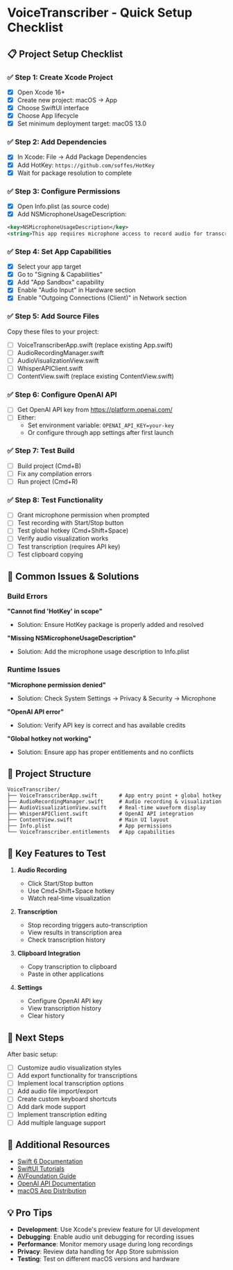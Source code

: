 # VoiceTranscriber - Quick Setup Checklist

## 📋 Project Setup Checklist

### ✅ Step 1: Create Xcode Project
- [x] Open Xcode 16+
- [x] Create new project: macOS → App
- [x] Choose SwiftUI interface
- [x] Choose App lifecycle
- [x] Set minimum deployment target: macOS 13.0

### ✅ Step 2: Add Dependencies
- [x] In Xcode: File → Add Package Dependencies
- [x] Add HotKey: `https://github.com/soffes/HotKey`
- [x] Wait for package resolution to complete

### ✅ Step 3: Configure Permissions
- [x] Open Info.plist (as source code)
- [x] Add NSMicrophoneUsageDescription:
```xml
<key>NSMicrophoneUsageDescription</key>
<string>This app requires microphone access to record audio for transcription.</string>
```

### ✅ Step 4: Set App Capabilities
- [x] Select your app target
- [x] Go to "Signing & Capabilities"
- [x] Add "App Sandbox" capability
- [x] Enable "Audio Input" in Hardware section
- [x] Enable "Outgoing Connections (Client)" in Network section

### ✅ Step 5: Add Source Files
Copy these files to your project:
- [ ] VoiceTranscriberApp.swift (replace existing App.swift)
- [ ] AudioRecordingManager.swift
- [ ] AudioVisualizationView.swift  
- [ ] WhisperAPIClient.swift
- [ ] ContentView.swift (replace existing ContentView.swift)

### ✅ Step 6: Configure OpenAI API
- [ ] Get OpenAI API key from https://platform.openai.com/
- [ ] Either:
  - Set environment variable: `OPENAI_API_KEY=your-key`
  - Or configure through app settings after first launch

### ✅ Step 7: Test Build
- [ ] Build project (Cmd+B)
- [ ] Fix any compilation errors
- [ ] Run project (Cmd+R)

### ✅ Step 8: Test Functionality
- [ ] Grant microphone permission when prompted
- [ ] Test recording with Start/Stop button
- [ ] Test global hotkey (Cmd+Shift+Space)
- [ ] Verify audio visualization works
- [ ] Test transcription (requires API key)
- [ ] Test clipboard copying

## 🔧 Common Issues & Solutions

### Build Errors
**"Cannot find 'HotKey' in scope"**
- Solution: Ensure HotKey package is properly added and resolved

**"Missing NSMicrophoneUsageDescription"**
- Solution: Add the microphone usage description to Info.plist

### Runtime Issues
**"Microphone permission denied"**
- Solution: Check System Settings → Privacy & Security → Microphone

**"OpenAI API error"**
- Solution: Verify API key is correct and has available credits

**"Global hotkey not working"**
- Solution: Ensure app has proper entitlements and no conflicts

## 📱 Project Structure
```
VoiceTranscriber/
├── VoiceTranscriberApp.swift       # App entry point + global hotkey
├── AudioRecordingManager.swift     # Audio recording & visualization
├── AudioVisualizationView.swift    # Real-time waveform display
├── WhisperAPIClient.swift          # OpenAI API integration
├── ContentView.swift               # Main UI layout
├── Info.plist                      # App permissions
└── VoiceTranscriber.entitlements   # App capabilities
```

## 🎯 Key Features to Test

1. **Audio Recording**
   - Click Start/Stop button
   - Use Cmd+Shift+Space hotkey
   - Watch real-time visualization

2. **Transcription**
   - Stop recording triggers auto-transcription
   - View results in transcription area
   - Check transcription history

3. **Clipboard Integration**
   - Copy transcription to clipboard
   - Paste in other applications

4. **Settings**
   - Configure OpenAI API key
   - View transcription history
   - Clear history

## 🚀 Next Steps

After basic setup:
- [ ] Customize audio visualization styles
- [ ] Add export functionality for transcriptions
- [ ] Implement local transcription options
- [ ] Add audio file import/export
- [ ] Create custom keyboard shortcuts
- [ ] Add dark mode support
- [ ] Implement transcription editing
- [ ] Add multiple language support

## 📖 Additional Resources

- [Swift 6 Documentation](https://swift.org/documentation/)
- [SwiftUI Tutorials](https://developer.apple.com/tutorials/swiftui)
- [AVFoundation Guide](https://developer.apple.com/documentation/avfoundation/)
- [OpenAI API Documentation](https://platform.openai.com/docs/api-reference)
- [macOS App Distribution](https://developer.apple.com/distribution/)

## 💡 Pro Tips

- **Development**: Use Xcode's preview feature for UI development
- **Debugging**: Enable audio unit debugging for recording issues
- **Performance**: Monitor memory usage during long recordings
- **Privacy**: Review data handling for App Store submission
- **Testing**: Test on different macOS versions and hardware